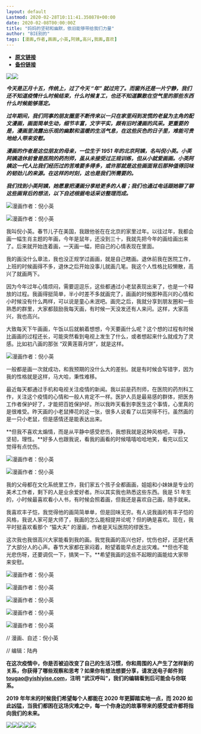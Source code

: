 ```yaml
---
layout: default
Lastmod: 2020-02-28T10:11:41.350878+00:00
date: 2020-02-08T00:00:00Z
title: "妈妈的坚韧和幽默，依旧能够带给我们力量"
author: "BIE别的"
tags: [漫画,作者,画画,小英,阿姨,高兴,我画,喜欢]
---
```


* [**原文链接**](http://mp.weixin.qq.com/s?__biz=MjM5NTc1NjYyMA==&amp;mid=2651772461&amp;idx=1&amp;sn=ae9187b2d261bd9475a2ee850c1c7ed1&amp;chksm=bd09d90e8a7e5018efd431efb836a0c52ea899ea6a786230ebc2c0d030b033a721a3244c1658#rd)
* [**备份链接**](http://archive.is/in3qW)


![](/images/post/9854809808bae98696bed9844153fa19.jpg)![](/images/post/058083c91a6c16fdef302777d2b766a4.jpg)

_**今天是正月十五，传统上，过了今天 “年” 就过完了。而窗外还是一片宁静，我们还不知道疫情什么时候结束，什么时候复工，也还不知道飘散在空气里的那些东西什么时候能够落定。**_

_**过年期间，我们同事的朋友圈里不断传来以一只在家里闷到发慌的老鼠为主角的配文漫画，画面简单生动，细节丰富，文字平实，颇有旧时漫画的风采。更重要的是，漫画里流露出乐观的幽默和温暖的生活气息，在这些灰色的日子里，难能可贵地给人带来安慰。**_

_**漫画的作者是这位朋友的母亲，一位生于 1951 年的北京阿姨，名叫倪小英。小英阿姨退休前曾是医院的药剂师，虽从未接受过正规训练，但从小就爱画画。小英阿姨这一代人比我们经历过的苦难要多得多，或许那就是这些画面背后那种值得回味的韧劲儿的来源。在这样的时刻，这也是我们所需要的。**_

_**我们找到小英阿姨，她愿意把漫画分享给更多的人看；我们也通过电话跟她聊了聊这些画背后的想法，以下自述根据电话采访整理而成。**_

![](/images/post/3176825103cb4114cf74543f3c6ac876.jpg)漫画作者：倪小英

![](/images/post/8eb3748b97ca196c63e6e41fe19e1447.jpg)漫画作者：倪小英

我叫倪小英。春节儿子在美国，我跟他爸在在北京的家里过年。以往过年，我都会画一幅生肖主题的年画，今年是鼠年，还没到三十，我就先把今年的画给画出来了。后来就开始连着画，一天画一幅，把自己的心情表现在里面。

我的画没什么章法，我也没正规学过画画，就是自己瞎画。退休前我在医院工作，上班的时候画得不多，退休之后开始没事儿就画几笔。我这个人性格比较懒散，高兴了就画两下。

因为今年过年心情烦闷，需要逗逗乐，这些都通过小老鼠表现出来了，也是一个释放的过程。我画得挺简单，半小时差不多就画完了，画画的时候那种高兴的心情和小时候没有什么两样，可以说是童心未泯吧。画完之后，我就分享到朋友圈和一些熟悉的群里，大家都鼓励我每天画，有时候一天没发还有人来问。这样，大家高兴，我也高兴。

大致每天下午画画，午饭以后就躺着想想，今天要画什么呢？这个想的过程有时候比画画的过程还长，可能突然看到电视上发生了什么，或者想起来什么就成为了灵感。比如初八画的那张 “双黄莲蓉月饼”，就是这样。

![](/images/post/c5e1d263058fbdd255c504c5a2df151f.jpg)漫画作者：倪小英

一般都是画一次就成功，和我预期的没什么大的差别。就是有时候会写错字，因为我的性格就是这样，马大哈，秉性难移。

最近每天都通过手机和电视关注疫情的新闻。我以前是药剂师，在医院的药剂科工作，关注这个疫情的心情和一般人肯定不一样。医护人员是最易感的群体，把医务工作者保护好了，才能把百姓保护好。所以我昨天看到李医生这个事情，心里真的是很难受。昨天画的小老鼠捧花的这一张，很多人说看了以后哭得不行。虽然画的是一只小老鼠，但是感情还是能表达出来。

**但我不喜欢太煽情，而是从平静中感受悲伤，我想我就是这种风格吧，平静，坚韧，理性。**好多人也跟我说，看我的画看的时候嘻嘻哈哈地笑，看完以后又觉得有点忧伤。

![](/images/post/356e8c7db92b6c4723e95080c3237821.jpg)漫画作者：倪小英

![](/images/post/9b32aadde9903756dbb9224e57e32921.jpg)漫画作者：倪小英

我的父母都在文化系统里工作，我们家五个孩子全都画画，姐姐和小妹妹是专业的美术工作者，剩下的人是业余爱好者。所以其实我也熟悉这些东西。我是 51 年生的，小时候最喜欢看小人书，有时候会照着画，但我还是喜欢自己画，随手就来。

我喜欢丰子恺，我觉得他的画简简单单，但是回味无穷。有人说我画的有丰子恺的风格，我说人家可是大师了，我画的怎么能相提并论呢？但的确是喜欢。现在，我平时挺喜欢看那个 “猫大夫” 的漫画，作者是天坛医院的缪医生。

这次我也我很高兴大家能看到我的画。我觉我画的高兴也好，忧伤也好，还是代表了大部分人的心声。春节大家都在家闷着，盼望着能早点走出灾难。**但也不能光悲伤呀，还要调侃一下，搞笑一下。**希望我画的这些不起眼的画能给大家带来安慰。

![](/images/post/0153db55a6413034b03d1475d12a1a45.jpg)漫画作者：倪小英

![](/images/post/185d86beb1dfe85b2490942db2de6eb1.jpg)漫画作者：倪小英

![](/images/post/b3de48becd32b44824ca82ece58ec446.jpg)漫画作者：倪小英

![](/images/post/a344e30109bf13174a9e33bf40af0bb5.jpg)漫画作者：倪小英

![](/images/post/a2d2e5632188b471b20c42ce36a7ef1b.jpg)漫画作者：倪小英

// 漫画、自述：倪小英

// 编辑：陆冉

**在这次疫情中，你是否被迫改变了自己的生活习惯，你和周围的人产生了怎样新的关系，你获得了哪些观察和思考？如果你有想法想要分享，请发送电子邮件到 tougao@yishiyise.com，注明 “武汉呼叫”，我们的编辑看到后可能会与你联系。**

**2019 年年末的时候我们希望每个人都能在 2020 年更脚踏实地一点，而 2020 如此凶猛，当我们都困在这场灾难之中，每一个你身边的故事带来的感受或许都将指向我们的未来。**

**![](/images/post/fc76dd6537e4801e01c9aba40d0a58a4.jpg)**[![](/images/post/33e563d0fe079e4158009ab42dbf5d4b.jpg)](http://mp.weixin.qq.com/s?__biz=MjM5NTc1NjYyMA==&mid=2651772433&idx=1&sn=d46171ffabc033b0b744f9fcb98fefe1&chksm=bd09d9328a7e5024fba8cd13d2a672f28ed7da3ed1c34b1e527656234ddc8463c37ccf97ed45&scene=21#wechat_redirect)[![](/images/post/28fbae290a80490081250a2c6e4f7211.jpg)](http://mp.weixin.qq.com/s?__biz=MjM5NTc1NjYyMA==&mid=2651772452&idx=1&sn=e80db2c851025e9467bb2f4309559354&chksm=bd09d9078a7e50110d670306eab5ba3f04c4705a5b88b3d0aab7c3d60002c0da5b16868bffaf&scene=21#wechat_redirect)[![](/images/post/7e94104b41cf7cbf46a19b62a615bdd8.jpg)](http://mp.weixin.qq.com/s?__biz=MjM5NTc1NjYyMA==&mid=2651772452&idx=2&sn=2b86426ca3b7e59f5612070958f78978&chksm=bd09d9078a7e50116913a1e6feff4b5dc83c6182336e37f321104cc050e118fe017ceaedeb4a&scene=21#wechat_redirect)![](/images/post/c2576e8a5442f300496f656636cb9fdc.jpg)

